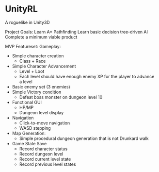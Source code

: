 # UnityRL
A roguelike in Unity3D

Project Goals:
	Learn A* Pathfinding
	Learn basic decision tree-driven AI
	Complete a minimum viable product

 MVP Featureset:
Gameplay:
* Simple character creation
	* Class + Race
* Simple Character Advancement
	* Level + Loot
	* Each level should have enough enemy XP for the player to advance a level
* Basic enemy set (3 enemies)
* Simple Victory condition
	* Defeat boss monster on dungeon level 10
* Functional GUI
	* HP/MP
	* Dungeon level display
* Navigation
	* Click-to-move navigation
	* WASD stepping
* Map Generation:
	* Simple procedural dungeon generation that is not Drunkard walk
* Game State Save
	* Record character status
	* Record dungeon level
	* Record current level state
	* Record previous level states

